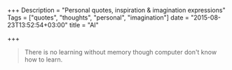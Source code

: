 +++
Description = "Personal quotes, inspiration & imagination expressions"
Tags = ["quotes", "thoughts", "personal", "imagination"]
date = "2015-08-23T13:52:54+03:00"
title = "AI"

+++

> There is no learning without memory though computer don't know how to learn.
